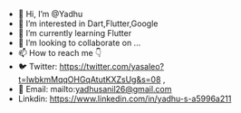 - 👋 Hi, I’m @Yadhu
- 👀 I’m interested in Dart,Flutter,Google
- 🌱 I’m currently learning Flutter
- 💞️ I’m looking to collaborate on ...
- 📫 How to reach me 👇
- 🐦 Twitter: https://twitter.com/yasaleo?t=lwbkmMqqOHGqAtutKXZsUg&s=08 ,
- 📧 Email:   mailto:yadhusanil26@gmail.com
-    Linkdin: https://www.linkedin.com/in/yadhu-s-a5996a211

<!---
yasaleo/yasaleo is a ✨ special ✨ repository because its `README.md` (this file) appears on your GitHub profile.
You can click the Preview link to take a look at your changes.
--->
